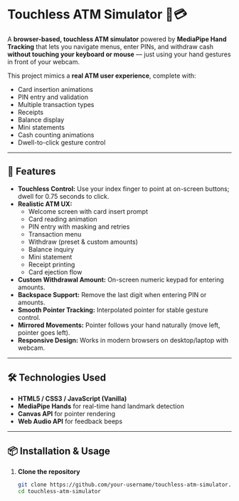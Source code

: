 # Touchless ATM Simulator 🏦💳

A **browser-based, touchless ATM simulator** powered by **MediaPipe Hand Tracking** that lets you navigate menus, enter PINs, and withdraw cash **without touching your keyboard or mouse** — just using your hand gestures in front of your webcam.  

This project mimics a **real ATM user experience**, complete with:
- Card insertion animations
- PIN entry and validation
- Multiple transaction types
- Receipts
- Balance display
- Mini statements
- Cash counting animations
- Dwell-to-click gesture control

---

## 🚀 Features

- **Touchless Control:** Use your index finger to point at on-screen buttons; dwell for 0.75 seconds to click.
- **Realistic ATM UX:**
  - Welcome screen with card insert prompt
  - Card reading animation
  - PIN entry with masking and retries
  - Transaction menu
  - Withdraw (preset & custom amounts)
  - Balance inquiry
  - Mini statement
  - Receipt printing
  - Card ejection flow
- **Custom Withdrawal Amount:** On-screen numeric keypad for entering amounts.
- **Backspace Support:** Remove the last digit when entering PIN or amounts.
- **Smooth Pointer Tracking:** Interpolated pointer for stable gesture control.
- **Mirrored Movements:** Pointer follows your hand naturally (move left, pointer goes left).
- **Responsive Design:** Works in modern browsers on desktop/laptop with webcam.

---

## 🛠️ Technologies Used

- **HTML5 / CSS3 / JavaScript (Vanilla)**
- **MediaPipe Hands** for real-time hand landmark detection
- **Canvas API** for pointer rendering
- **Web Audio API** for feedback beeps

---

## 📦 Installation & Usage

1. **Clone the repository**
   ```bash
   git clone https://github.com/your-username/touchless-atm-simulator.git
   cd touchless-atm-simulator
